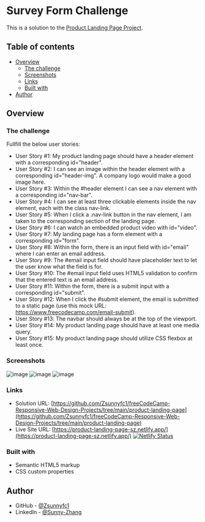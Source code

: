 # Survey Form Challenge

This is a solution to the [Product Landing Page Project](https://www.freecodecamp.org/learn/responsive-web-design/responsive-web-design-projects/build-a-survey-form).

## Table of contents

- [Overview](#overview)
  - [The challenge](#the-challenge)
  - [Screenshots](#Screenshots)
  - [Links](#links)
  - [Built with](#built-with)
- [Author](#author)

## Overview

### The challenge

Fullfill the below user stories:

- User Story #1: My product landing page should have a header element with a corresponding id="header".
- User Story #2: I can see an image within the header element with a corresponding id="header-img". A company logo would make a good image here.
- User Story #3: Within the #header element I can see a nav element with a corresponding id="nav-bar".
- User Story #4: I can see at least three clickable elements inside the nav element, each with the class nav-link.
- User Story #5: When I click a .nav-link button in the nav element, I am taken to the corresponding section of the landing page.
- User Story #6: I can watch an embedded product video with id="video".
- User Story #7: My landing page has a form element with a corresponding id="form".
- User Story #8: Within the form, there is an input field with id="email" where I can enter an email address.
- User Story #9: The #email input field should have placeholder text to let the user know what the field is for.
- User Story #10: The #email input field uses HTML5 validation to confirm that the entered text is an email address.
- User Story #11: Within the form, there is a submit input with a corresponding id="submit".
- User Story #12: When I click the #submit element, the email is submitted to a static page (use this mock URL: https://www.freecodecamp.com/email-submit).
- User Story #13: The navbar should always be at the top of the viewport.
- User Story #14: My product landing page should have at least one media query.
- User Story #15: My product landing page should utilize CSS flexbox at least once.


### Screenshots

![image](https://user-images.githubusercontent.com/79604811/148329947-1e961c67-c615-4ddc-aeb5-6039ad7fe74e.png)
![image](https://user-images.githubusercontent.com/79604811/148330005-c66241b8-7070-4cb3-92f6-3309c4f62269.png)
![image](https://user-images.githubusercontent.com/79604811/148330050-1e69227c-25a3-4ceb-9785-39f2ebe2fbd7.png)


### Links

- Solution URL: [https://github.com/Zsunnyfc1/freeCodeCamp-Responsive-Web-Design-Projects/tree/main/product-landing-page](https://github.com/Zsunnyfc1/freeCodeCamp-Responsive-Web-Design-Projects/tree/main/product-landing-page)
- Live Site URL: [https://product-landing-page-sz.netlify.app/](https://product-landing-page-sz.netlify.app/) [![Netlify Status](https://api.netlify.com/api/v1/badges/74f9c086-5671-486e-801e-1e7745c3bb58/deploy-status)](https://app.netlify.com/sites/product-landing-page-sz/deploys)


### Built with

- Semantic HTML5 markup
- CSS custom properties

## Author

- GitHub - [@Zsunnyfc1](https://github.com/Zsunnyfc1)
- LinkedIn - [@Sunny-Zhang](https://www.linkedin.com/in/sunny-zhang-3a773214b/)

